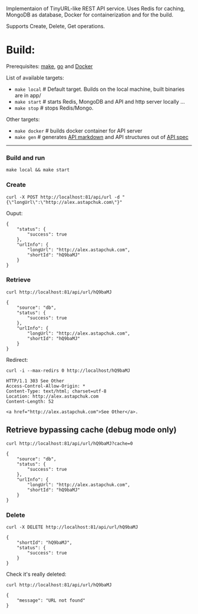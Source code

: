Implementaion of TinyURL-like REST API service. 
Uses Redis for caching, MongoDB as database, Docker for containerization and for the build.

Supports Create, Delete, Get operations.

# Build: 

Prerequisites: [make](https://www.gnu.org/software/make), [go](https://go.dev) and [Docker](https://www.docker.com)

List of available targets:


- `make local`    # Default target. Builds on the local machine, built binaries are in app/
- `make start`    # starts Redis, MongoDB and API and http server locally
...
- `make stop`     # stops Redis/Mongo.

Other targets:
- `make docker`   # builds docker container for API server
- `make gen`      # generates [API markdown](api/gotiny_api_spec.md) and API structures out of [API spec](api/gotiny-api.yaml)

<hr />

### Build and run

`make local && make start`

### Create

`curl -X POST http://localhost:81/api/url -d "{\"longUrl\":\"http://alex.astapchuk.com\"}"`

Ouput:

    {
        "status": {
            "success": true
        },
        "urlInfo": {
            "longUrl": "http://alex.astapchuk.com",
            "shortId": "hQ9baMJ"
        }
    }


### Retrieve

`curl http://localhost:81/api/url/hQ9baMJ`

    {
        "source": "db",
        "status": {
            "success": true
        },
        "urlInfo": {
            "longUrl": "http://alex.astapchuk.com",
            "shortId": "hQ9baMJ"
        }
    }

Redirect:

`curl -i --max-redirs 0 http://localhost/hQ9baMJ`

    HTTP/1.1 303 See Other
    Access-Control-Allow-Origin: *
    Content-Type: text/html; charset=utf-8
    Location: http://alex.astapchuk.com
    Content-Length: 52

    <a href="http://alex.astapchuk.com">See Other</a>.

## Retrieve bypassing cache (debug mode only)

`curl http://localhost:81/api/url/hQ9baMJ?cache=0`

    {
        "source": "db",
        "status": {
            "success": true
        },
        "urlInfo": {
            "longUrl": "http://alex.astapchuk.com",
            "shortId": "hQ9baMJ"
        }
    }

### Delete

`curl -X DELETE http://localhost:81/api/url/hQ9baMJ`

    {
        "shortId": "hQ9baMJ",
        "status": {
            "success": true
        }
    }

Check it's really deleted:

`curl http://localhost:81/api/url/hQ9baMJ`

    {
        "message": "URL not found"
    }